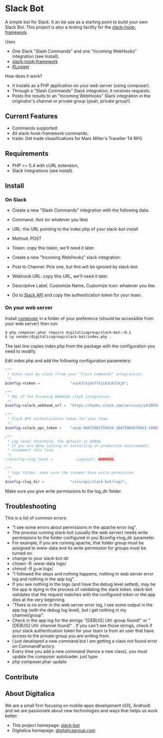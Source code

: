 # Slack Bot

A simple bot for Slack. It an be use as a starting point to build your own Slack Bot. This project is also a testing facility for the [slack-hook-framework](https://github.com/digitalicagroup/slack-hook-framework).

Uses
* One Slack "Slash Commands" and one "Incoming WebHooks" integration (see Install).
* [slack-hook-framework](https://github.com/digitalicagroup/slack-hook-framework)
* [KLogger](https://github.com/katzgrau/KLogger)

How does it work?
* It installs as a PHP application on your web server (using composer).
* Through a "Slash Commands" Slack integration, it receives requests.
* Posts the results to an "Incoming WebHooks" Slack integration in the originator's channel or private group (yeah, private group!).

## Current Features
* Commands supported:
 * All slack-hook-framework commands.
 * trade: Get trade classifications for Marc Miller's Traveller T4 RPG

## Requirements

* PHP >= 5.4 with cURL extension,
* Slack integrations (see install).

## Install

### On Slack

* Create a new "Slash Commands" integration with the following data:
 * Command: /bot (or whatever you like)
 * URL: the URL pointing to the index.php of your slack-bot install
 * Method: POST
 * Token: copy this token, we'll need it later.

* Create a new "Incoming WebHooks" slack integration:
 * Post to Channel: Pick one, but this will be ignored by slack-bot.
 * Webhook URL: copy this URL, we'll need it later.
 * Descriptive Label, Customize Name, Customize Icon: whatever you like.

* Go to [Slack API](https://api.slack.com/) and copy the authentication token for your team.

### On your web server

Install [composer](http://getcomposer.org/download/) in a folder of your preference (should be accessible from your web server) then run:
```bash
$ php composer.phar require digitalicagroup/slack-bot:~0.1
$ cp vendor/digitalicagroup/slack-bot/index.php .
```
The last line copies index.php from the package with the configuration you need to modify.

Edit index.php and add the following configuration parameters:
```php
/**
 * token sent by slack (from your "Slash Commands" integration).
 */
$config->token =              "vuLKJlkjdsflkjLKJLKJlkjd";

/**
 * URL of the Incoming WebHook slack integration.
 */ 
$config->slack_webhook_url =  "https://hooks.slack.com/services/LKJDFKLJFD/DFDFSFDDSFDS/sdlfkjdlkfjLKJLKJKLJO";

/**
 * Slack API authentication token for your team.
 */
$config->slack_api_token =    "xoxp-98475983759834-38475984579843-34985793845";

/**
 * Log level threshold. The default is DEBUG.
 * If you are done testing or installing in production environment,
 * uncomment this line.
 */
//$config->log_level =           LogLevel::WARNING;

/**
 * logs folder, make sure the invoker have write permission.
 */
$config->log_dir =            "/srv/api/slack-bot/logs";
```

Make sure you give write permissions to the log_dir folder.

## Troubleshooting

This is a list of common errors:
* "I see some errors about permissions in the apache error log".
 * The process running slack-bot (usually the web server) needs write permissions to the folder configured in you $config->log_dir parameter.
 * For example, if you are running apache, that folder group must be assigned to www-data and its write permission for groups must be turned on.
  * change to your slack-bot dir
  * chown -R :www-data logs/
  * chmod -R g+w logs/
* "I followed the steps and nothing happens, nothing in web server error log and nothing in the app log".
 * If you see nothing in the logs (and have the debug level setted), may be the app is dying in the process of validating the slack token. slack-bot validates that the request matches with the configured token or the app dies at the very beginning.
* "There is no error in the web server error log, I see some output in the app log (with the debug log level), but i get nothing in my channel/group".
 * Check in the app log for the strings "[DEBUG] Util: group found!" or "[DEBUG] Util: channel found!" . If you can't see those strings, check if your slack authentication token for your team is from an user that have access to the private group you are writing from. 
* I just developed a new command but I am getting a class not found error on CommandFactory.
 * Every time you add a new command (hence a new class), you must update the composer autoloader. just type:
 * php composer.phar update  

## Contribute

## About Digitalica

We are a small firm focusing on mobile apps development (iOS, Android) and we are passionate about new technologies and ways that helps us work better.
* This project homepage: [slack-bot](https://github.com/digitalicagroup/slack-bot)
* Digitalica homepage: [digitalicagroup.com](http://digitalicagroup.com)
